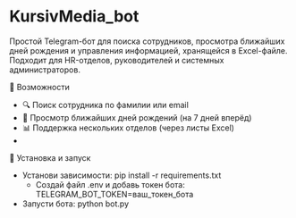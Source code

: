 # KursivMedia_bot
Простой Telegram-бот для поиска сотрудников, просмотра ближайших дней рождения и управления информацией, хранящейся в Excel-файле. Подходит для HR-отделов, руководителей и системных администраторов.

🚀 Возможности
- 🔍 Поиск сотрудника по фамилии или email
- 🎂 Просмотр ближайших дней рождений (на 7 дней вперёд)
- 📊 Поддержка нескольких отделов (через листы Excel)
- 
🔧 Установка и запуск
- Установи зависимости: pip install -r requirements.txt
  - Создай файл .env и добавь токен бота: TELEGRAM_BOT_TOKEN=ваш_токен_бота
-  Запусти бота: python bot.py
